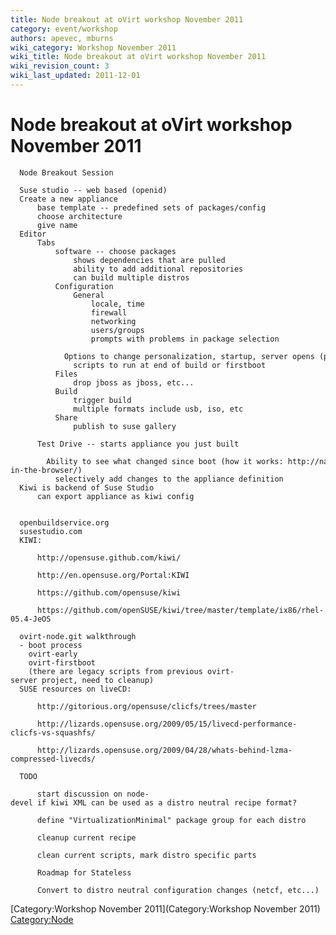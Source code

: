 ```yaml
---
title: Node breakout at oVirt workshop November 2011
category: event/workshop
authors: apevec, mburns
wiki_category: Workshop November 2011
wiki_title: Node breakout at oVirt workshop November 2011
wiki_revision_count: 3
wiki_last_updated: 2011-12-01
---
```


# Node breakout at oVirt workshop November 2011


      Node Breakout Session

      Suse studio -- web based (openid)
      Create a new appliance
          base template -- predefined sets of packages/config
          choose architecture
          give name
      Editor
          Tabs
              software -- choose packages
                  shows dependencies that are pulled
                  ability to add additional repositories
                  can build multiple distros
              Configuration
                  General
                      locale, time
                      firewall
                      networking
                      users/groups
                      prompts with problems in package selection
                  Options to change personalization, startup, server opens (postgres), desktop, appliance configuration, lvm
                  scripts to run at end of build or firstboot
              Files
                  drop jboss as jboss, etc...
              Build
                  trigger build
                  multiple formats include usb, iso, etc
              Share 
                  publish to suse gallery
                  
          Test Drive -- starts appliance you just built
              Ability to see what changed since boot (how it works: http://nat.org/blog/2009/07/linux-in-the-browser/)
              selectively add changes to the appliance definition
      Kiwi is backend of Suse Studio
          can export appliance as kiwi config
          
          
      openbuildservice.org
      susestudio.com
      KIWI: 

          http://opensuse.github.com/kiwi/

          http://en.opensuse.org/Portal:KIWI

          https://github.com/opensuse/kiwi

          https://github.com/openSUSE/kiwi/tree/master/template/ix86/rhel-05.4-JeOS

      ovirt-node.git walkthrough
      - boot process
        ovirt-early
        ovirt-firstboot
        (there are legacy scripts from previous ovirt-server project, need to cleanup)
      SUSE resources on liveCD:

          http://gitorious.org/opensuse/clicfs/trees/master

          http://lizards.opensuse.org/2009/05/15/livecd-performance-clicfs-vs-squashfs/

          http://lizards.opensuse.org/2009/04/28/whats-behind-lzma-compressed-livecds/

      TODO

          start discussion on node-devel if kiwi XML can be used as a distro neutral recipe format?

          define "VirtualizationMinimal" package group for each distro

          cleanup current recipe

          clean current scripts, mark distro specific parts

          Roadmap for Stateless

          Convert to distro neutral configuration changes (netcf, etc...)

[Category:Workshop November 2011](Category:Workshop November 2011) <Category:Node>
